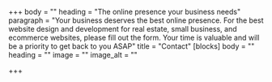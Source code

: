 +++
body = ""
heading = "The online presence your business needs"
paragraph = "Your business deserves the best online presence. For the best website design and development for real estate, small business, and ecommerce websites, please fill out the form. Your time is valuable and will be a priority to get back to you ASAP"
title = "Contact"
[blocks]
body = ""
heading = ""
image = ""
image_alt = ""

+++
